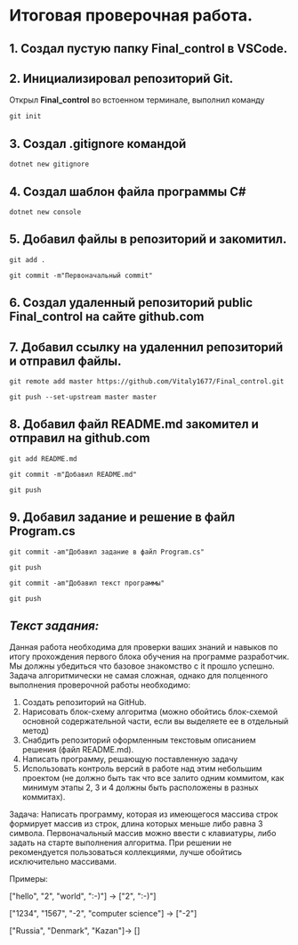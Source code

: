 # Итоговая проверочная работа.
## 1. Создал пустую папку **Final_control** в VSCode.
## 2. Инициализировал репозиторий Git.
Открыл **Final_control** во встоенном терминале, выполнил команду

`git init`

## 3. Создал .gitignore командой 

`dotnet new gitignore`

## 4. Создал шаблон файла программы C#

`dotnet new console`

## 5. Добавил файлы в репозиторий и закомитил.
`git add .`

`git commit -m"Первоначальный commit"`

## 6. Создал удаленный репозиторий public **Final_control** на сайте **github.com**

## 7. Добавил ссылку на удаленнил репозиторий и отправил файлы.

`git remote add master https://github.com/Vitaly1677/Final_control.git`

`git push --set-upstream master master`

## 8. Добавил файл README.md закомител и отправил на github.com

`git add README.md`

`git commit -m"Добавил README.md"`

`git push`

## 9. Добавил задание и решение в файл Program.cs

`git commit -am"Добавил задание в файл Program.cs"`

`git push`

`git commit -am"Добавил текст программы"`

`git push`


## ***Текст задания:***
Данная работа необходима для проверки ваших знаний и навыков по итогу прохождения первого блока обучения на программе разработчик. Мы должны убедиться что базовое знакомство с it прошло успешно.
Задача алгоритмически не самая сложная, однако для полценного выполнения проверочной работы необходимо:
1. Создать репозиторий на GitHub.
2. Нарисовать блок-схему алгоритма (можно обойтись блок-схемой основной содержательной части, если вы выделяете ее в отдельный метод) 
3. Снабдить репозиторий оформленным текстовым описанием решения (файл README.md).
4. Написать программу, решающую поставленную задачу 
5. Использовать контроль версий в работе над этим небольшим проектом (не должно быть так что все залито одним коммитом, как минимум этапы 2, 3 и 4 должны быть расположены в разных коммитах).

Задача: Написать программу, которая из имеющегося массива строк формирует массив из строк, длина которых меньше либо равна 3 символа. Первоначальный массив можно ввести с клавиатуры, либо задать на старте выполнения алгоритма. При решении не рекомендуется пользоваться коллекциями, лучше обойтись исключительно массивами.

Примеры:

["hello", "2", "world", ":-)"] -> ["2", ":-)"]

["1234", "1567", "-2", "computer science"] -> ["-2"]

["Russia", "Denmark", "Kazan"]-> []